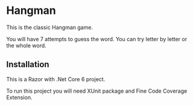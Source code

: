 # Hangman

This is the classic Hangman game. 

You will have 7 attempts to guess the word. You can try letter by letter or the whole word.

## Installation

This is a Razor with .Net Core 6 project.

To run this project you will need XUnit package and Fine Code Coverage Extension.


